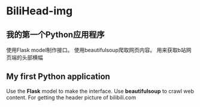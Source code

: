 # BiliHead-img 

## 我的第一个Python应用程序

使用Flask model制作接口。
使用beautifulsoup爬取网页内容。
用来获取b站网页端的头部横幅

## My first Python application
Use the **Flask** model to make the interface.
Use **beautifulsoup** to crawl web content.
For getting the header picture of bilibili.com
